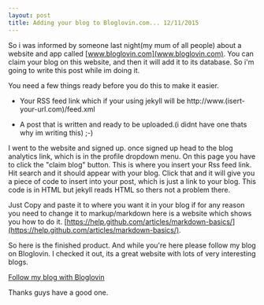 ```yaml
---
layout: post
title: Adding your blog to Bloglovin.com... 12/11/2015
---
```

So i was informed by someone last night(my mum of all people) about a website and app called [www.bloglovin.com](www.bloglovin.com). You can claim your blog on this website, and then it will add it to its database. So i'm going to write this post while im doing it. 

You need a few things ready before you do this to make it easier.

* Your RSS feed link which if your using jekyll will be http://www.(isert-your-url.com)/feed.xml 

* A post that is written and ready to be uploaded.(i didnt have one thats why im writing this) ;-)

I went to the website and signed up. once signed up head to the blog analytics link, which is in the profile dropdown menu. On this page you have to click the "claim blog" button. This is where you insert your Rss feed link. Hit search and it should appear with your blog. Click that and it will give you a piece of code to insert into your post, which is just a link to your blog. This code is in HTML but jekyll reads HTML so thers not a problem there. 

Just Copy and paste it to where you want it in your blog if for any reason you need to change it to markup/markdown here is a website which shows you how to do it. [https://help.github.com/articles/markdown-basics/](https://help.github.com/articles/markdown-basics/).

So here is the finished product. And while you're here please follow my blog on Bloglovin. I checked it out, its a great website with lots of very interesting blogs.

[Follow my blog with Bloglovin](http://www.bloglovin.com/blog/14549121/?claim=6kdp29rybe3)

Thanks guys have a good one.